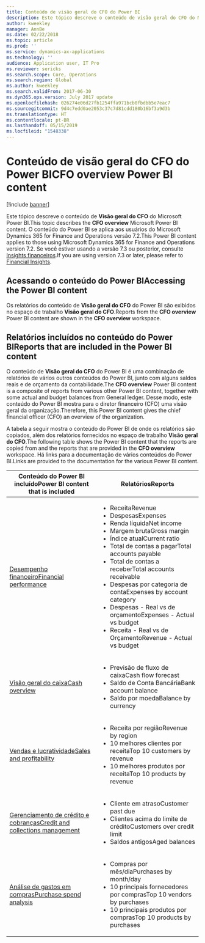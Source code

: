```yaml
---
title: Conteúdo de visão geral do CFO do Power BI
description: Este tópico descreve o conteúdo de visão geral do CFO do Microsoft Power BI.
author: kweekley
manager: AnnBe
ms.date: 02/22/2018
ms.topic: article
ms.prod: ''
ms.service: dynamics-ax-applications
ms.technology: ''
audience: Application user, IT Pro
ms.reviewer: sericks
ms.search.scope: Core, Operations
ms.search.region: Global
ms.author: kweekley
ms.search.validFrom: 2017-06-30
ms.dyn365.ops.version: July 2017 update
ms.openlocfilehash: 026274e06d27fb1254ffa971bcb0fbdbb5e7eac7
ms.sourcegitcommit: 9d4c7edd0ae2053c37c7d81cdd180b16bf3a9d3b
ms.translationtype: HT
ms.contentlocale: pt-BR
ms.lasthandoff: 05/15/2019
ms.locfileid: "1548338"
---
```

# <a name="cfo-overview-power-bi-content"></a><span data-ttu-id="22ac3-103">Conteúdo de visão geral do CFO do Power BI</span><span class="sxs-lookup"><span data-stu-id="22ac3-103">CFO overview Power BI content</span></span>

[!include [banner](../includes/banner.md)] 

<span data-ttu-id="22ac3-104">Este tópico descreve o conteúdo de **Visão geral do CFO** do Microsoft Power BI.</span><span class="sxs-lookup"><span data-stu-id="22ac3-104">This topic describes the **CFO overview** Microsoft Power BI content.</span></span> <span data-ttu-id="22ac3-105">O conteúdo do Power BI se aplica aos usuários do Microsoft Dynamics 365 for Finance and Operations versão 7.2.</span><span class="sxs-lookup"><span data-stu-id="22ac3-105">This Power BI content applies to those using Microsoft Dynamics 365 for Finance and Operations version 7.2.</span></span> <span data-ttu-id="22ac3-106">Se você estiver usando a versão 7.3 ou posterior, consulte [Insights financeiros](financial-insights.md).</span><span class="sxs-lookup"><span data-stu-id="22ac3-106">If you are using version 7.3 or later, please refer to [Financial Insights](financial-insights.md).</span></span>

## <a name="accessing-the-power-bi-content"></a><span data-ttu-id="22ac3-107">Acessando o conteúdo do Power BI</span><span class="sxs-lookup"><span data-stu-id="22ac3-107">Accessing the Power BI content</span></span>

<span data-ttu-id="22ac3-108">Os relatórios do conteúdo de **Visão geral do CFO** do Power BI são exibidos no espaço de trabalho **Visão geral do CFO**.</span><span class="sxs-lookup"><span data-stu-id="22ac3-108">Reports from the **CFO overview** Power BI content are shown in the **CFO overview** workspace.</span></span>

## <a name="reports-that-are-included-in-the-power-bi-content"></a><span data-ttu-id="22ac3-109">Relatórios incluídos no conteúdo do Power BI</span><span class="sxs-lookup"><span data-stu-id="22ac3-109">Reports that are included in the Power BI content</span></span>
<span data-ttu-id="22ac3-110">O conteúdo de **Visão geral do CFO** do Power BI é uma combinação de relatórios de vários outros conteúdos do Power BI, junto com alguns saldos reais e de orçamento da contabilidade.</span><span class="sxs-lookup"><span data-stu-id="22ac3-110">The **CFO overview** Power BI content is a composite of reports from various other Power BI content, together with some actual and budget balances from General ledger.</span></span> <span data-ttu-id="22ac3-111">Desse modo, este conteúdo do Power BI mostra para o diretor financeiro (CFO) uma visão geral da organização.</span><span class="sxs-lookup"><span data-stu-id="22ac3-111">Therefore, this Power BI content gives the chief financial officer (CFO) an overview of the organization.</span></span>

<span data-ttu-id="22ac3-112">A tabela a seguir mostra o conteúdo do Power BI de onde os relatórios são copiados, além dos relatórios fornecidos no espaço de trabalho **Visão geral do CFO**.</span><span class="sxs-lookup"><span data-stu-id="22ac3-112">The following table shows the Power BI content that the reports are copied from and the reports that are provided in the **CFO overview** workspace.</span></span> <span data-ttu-id="22ac3-113">Há links para a documentação de vários conteúdos do Power BI.</span><span class="sxs-lookup"><span data-stu-id="22ac3-113">Links are provided to the documentation for the various Power BI content.</span></span>

| <span data-ttu-id="22ac3-114">Conteúdo do Power BI incluído</span><span class="sxs-lookup"><span data-stu-id="22ac3-114">Power BI content that is included</span></span> | <span data-ttu-id="22ac3-115">Relatórios</span><span class="sxs-lookup"><span data-stu-id="22ac3-115">Reports</span></span> |
|-----------------------------------|---------|
| [<span data-ttu-id="22ac3-116">Desempenho financeiro</span><span class="sxs-lookup"><span data-stu-id="22ac3-116">Financial performance</span></span>](financial-performance-power-bi-content-pack.md) | <ul><li><span data-ttu-id="22ac3-117">Receita</span><span class="sxs-lookup"><span data-stu-id="22ac3-117">Revenue</span></span></li><li><span data-ttu-id="22ac3-118">Despesas</span><span class="sxs-lookup"><span data-stu-id="22ac3-118">Expenses</span></span></li><li><span data-ttu-id="22ac3-119">Renda líquida</span><span class="sxs-lookup"><span data-stu-id="22ac3-119">Net income</span></span></li><li><span data-ttu-id="22ac3-120">Margem bruta</span><span class="sxs-lookup"><span data-stu-id="22ac3-120">Gross margin</span></span></li><li><span data-ttu-id="22ac3-121">Índice atual</span><span class="sxs-lookup"><span data-stu-id="22ac3-121">Current ratio</span></span></li><li><span data-ttu-id="22ac3-122">Total de contas a pagar</span><span class="sxs-lookup"><span data-stu-id="22ac3-122">Total accounts payable</span></span></li><li><span data-ttu-id="22ac3-123">Total de contas a receber</span><span class="sxs-lookup"><span data-stu-id="22ac3-123">Total accounts receivable</span></span></li><li><span data-ttu-id="22ac3-124">Despesas por categoria de conta</span><span class="sxs-lookup"><span data-stu-id="22ac3-124">Expenses by account category</span></span></li><li><span data-ttu-id="22ac3-125">Despesas - Real vs de orçamento</span><span class="sxs-lookup"><span data-stu-id="22ac3-125">Expenses - Actual vs budget</span></span></li><li><span data-ttu-id="22ac3-126">Receita - Real vs de Orçamento</span><span class="sxs-lookup"><span data-stu-id="22ac3-126">Revenue - Actual vs budget</span></span></li></ul> |
| [<span data-ttu-id="22ac3-127">Visão geral do caixa</span><span class="sxs-lookup"><span data-stu-id="22ac3-127">Cash overview</span></span>](../../financials/cash-bank-management/Cash-Overview-Power-BI-content.md) | <ul><li><span data-ttu-id="22ac3-128">Previsão de fluxo de caixa</span><span class="sxs-lookup"><span data-stu-id="22ac3-128">Cash flow forecast</span></span></li><li><span data-ttu-id="22ac3-129">Saldo de Conta Bancária</span><span class="sxs-lookup"><span data-stu-id="22ac3-129">Bank account balance</span></span></li><li><span data-ttu-id="22ac3-130">Saldo por moeda</span><span class="sxs-lookup"><span data-stu-id="22ac3-130">Balance by currency</span></span></li></ul> |
| [<span data-ttu-id="22ac3-131">Vendas e lucratividade</span><span class="sxs-lookup"><span data-stu-id="22ac3-131">Sales and profitability</span></span>](sales-profitability-performance-content-pack.md) | <ul><li><span data-ttu-id="22ac3-132">Receita por região</span><span class="sxs-lookup"><span data-stu-id="22ac3-132">Revenue by region</span></span></li><li><span data-ttu-id="22ac3-133">10 melhores clientes por receita</span><span class="sxs-lookup"><span data-stu-id="22ac3-133">Top 10 customers by revenue</span></span></li><li><span data-ttu-id="22ac3-134">10 melhores produtos por receita</span><span class="sxs-lookup"><span data-stu-id="22ac3-134">Top 10 products by revenue</span></span></li></ul> |
| [<span data-ttu-id="22ac3-135">Gerenciamento de crédito e cobranças</span><span class="sxs-lookup"><span data-stu-id="22ac3-135">Credit and collections management</span></span>](../../financials/accounts-receivable/credit-collections-power-bi.md) | <ul><li><span data-ttu-id="22ac3-136">Cliente em atraso</span><span class="sxs-lookup"><span data-stu-id="22ac3-136">Customer past due</span></span></li><li><span data-ttu-id="22ac3-137">Clientes acima do limite de crédito</span><span class="sxs-lookup"><span data-stu-id="22ac3-137">Customers over credit limit</span></span></li><li><span data-ttu-id="22ac3-138">Saldos antigos</span><span class="sxs-lookup"><span data-stu-id="22ac3-138">Aged balances</span></span></li></ul> |
| [<span data-ttu-id="22ac3-139">Análise de gastos em compras</span><span class="sxs-lookup"><span data-stu-id="22ac3-139">Purchase spend analysis</span></span>](../../financials/accounts-receivable/credit-collections-power-bi.md) | <ul><li><span data-ttu-id="22ac3-140">Compras por mês/dia</span><span class="sxs-lookup"><span data-stu-id="22ac3-140">Purchases by month/day</span></span></li><li><span data-ttu-id="22ac3-141">10 principais fornecedores por compras</span><span class="sxs-lookup"><span data-stu-id="22ac3-141">Top 10 vendors by purchases</span></span></li><li><span data-ttu-id="22ac3-142">10 principais produtos por compras</span><span class="sxs-lookup"><span data-stu-id="22ac3-142">Top 10 products by purchases</span></span></li></ul> |
